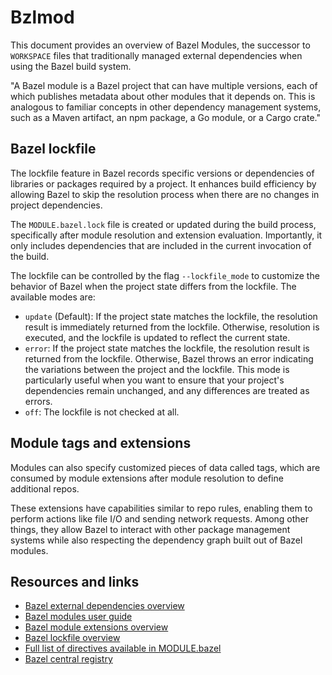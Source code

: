 # Bzlmod

This document provides an overview of Bazel Modules, the successor to `WORKSPACE` files that traditionally managed
external dependencies when using the Bazel build system.

"A Bazel module is a Bazel project that can have multiple versions, each of which publishes metadata about other modules
that it depends on. This is analogous to familiar concepts in other dependency management systems, such as a Maven
artifact, an npm package, a Go module, or a Cargo crate."

## Bazel lockfile

The lockfile feature in Bazel records specific versions or dependencies of libraries or packages required by a project.
It enhances build efficiency by allowing Bazel to skip the resolution process when there are no changes in project
dependencies.

The `MODULE.bazel.lock` file is created or updated during the build process, specifically after module resolution and
extension evaluation. Importantly, it only includes dependencies that are included in the current invocation of the
build.

The lockfile can be controlled by the flag `--lockfile_mode` to customize the behavior of Bazel when the project state
differs from the lockfile. The available modes are:

* `update` (Default): If the project state matches the lockfile, the resolution result is immediately returned from the 
lockfile. Otherwise, resolution is executed, and the lockfile is updated to reflect the current state.
* `error`: If the project state matches the lockfile, the resolution result is returned from the lockfile. Otherwise,
Bazel throws an error indicating the variations between the project and the lockfile. This mode is particularly useful
when you want to ensure that your project's dependencies remain unchanged, and any differences are treated as errors.
* `off`: The lockfile is not checked at all.

## Module tags and extensions

Modules can also specify customized pieces of data called tags, which are consumed by module extensions after module
resolution to define additional repos.

These extensions have capabilities similar to repo rules, enabling them to perform actions like file I/O and sending
network requests. Among other things, they allow Bazel to interact with other package management systems while also
respecting the dependency graph built out of Bazel modules.

## Resources and links

* [Bazel external dependencies overview](https://bazel.build/external/overview)
* [Bazel modules user guide](https://bazel.build/external/module)
* [Bazel module extensions overview](https://bazel.build/external/extension)
* [Bazel lockfile overview](https://bazel.build/external/lockfile)
* [Full list of directives available in MODULE.bazel](https://bazel.build/rules/lib/globals/module)
* [Bazel central registry](https://registry.bazel.build/)
